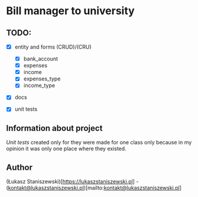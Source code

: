 # Bill manager to university

## TODO:
 - [x] entity and forms (CRUD)/(CRU)
    - [x] bank_account
    - [x] expenses
    - [x] income
    - [x] expenses_type
    - [x] income_type
- [x] docs
- [x] unit tests


## Information about project

*Unit tests* created only for they were made for one class only because in my opinion it was only one place where they existed.

## Author

(Łukasz Staniszewski)[https://lukaszstaniszewski.pl] - (kontakt@lukaszstaniszewski.pl)[mailto:kontakt@lukaszstaniszewski.pl]
